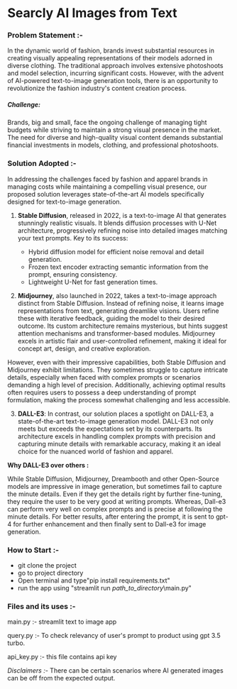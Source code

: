 # Searcly AI Images from Text

### Problem Statement :-
In the dynamic world of fashion, brands invest substantial 
resources in creating visually appealing representations of their
models adorned in diverse clothing. The traditional approach
involves extensive photoshoots and model selection, incurring
significant costs. However, with the advent of AI-powered 
text-to-image generation tools, there is an opportunity to 
revolutionize the fashion industry's content creation process.
##### Challenge:
Brands, big and small, face the ongoing challenge of managing tight budgets while striving to maintain a strong visual presence in the market. The need for diverse and high-quality visual content demands substantial financial investments in models, clothing, and professional photoshoots.


### Solution Adopted :-
In addressing the challenges faced by fashion and apparel
brands in managing costs while maintaining a compelling visual 
presence, our proposed solution leverages state-of-the-art AI
models specifically designed for text-to-image generation.

1. **Stable Diffusion**, released in 2022, is a text-to-image AI that generates stunningly realistic visuals. It blends diffusion processes with U-Net architecture, progressively refining noise into detailed images matching your text prompts. Key to its success:

   * Hybrid diffusion model for efficient noise removal and detail generation.
   * Frozen text encoder extracting semantic information from the prompt, ensuring consistency.
   * Lightweight U-Net for fast generation times.
   

2. **Midjourney**, also launched in 2022, takes a text-to-image approach distinct from Stable Diffusion. Instead of refining noise, it learns image representations from text, generating dreamlike visions. Users refine these with iterative feedback, guiding the model to their desired outcome. Its custom architecture remains mysterious, but hints suggest attention mechanisms and transformer-based modules. Midjourney excels in artistic flair and user-controlled refinement, making it ideal for concept art, design, and creative exploration. 


However, even with their impressive capabilities, both Stable Diffusion and Midjourney exhibit limitations. They sometimes struggle to capture intricate details, especially when faced with complex prompts or scenarios demanding a high level of precision. Additionally, achieving optimal results often requires users to possess a deep understanding of prompt formulation, making the process somewhat challenging and less accessible.

3. **DALL-E3**: In contrast, our solution places a spotlight on DALL-E3, a state-of-the-art text-to-image generation model. DALL-E3 not only meets but exceeds the expectations set by its counterparts. Its architecture excels in handling complex prompts with precision and capturing minute details with remarkable accuracy, making it an ideal choice for the nuanced world of fashion and apparel.

**Why DALL-E3 over others :**

While Stable Diffusion, Midjourney, Dreambooth and other Open-Source models are impressive in image generation, but sometimes fail to capture the minute details. Even if they get the details right by further fine-tuning, they require the user to be very good at writing prompts. Whereas, Dall-e3 can perform very well on complex prompts and is precise at following the minute details. For better results, after entering the prompt, it is sent to gpt-4 for further enhancement and then finally sent to Dall-e3 for image generation.

### How to Start :-
* git clone the project
* go to project directory
* Open terminal and type"pip install requirements.txt"
* run the app using "streamlit run _path_to_directory_\main.py"
### Files and its uses :- 
main.py :- streamlit text to image app

query.py :- To check relevancy of user's prompt to product using gpt 3.5 turbo.

api_key.py :- this file contains api key


_Disclaimers :-_
There can be certain scenarios where AI generated images 
can be off from the expected output. 
